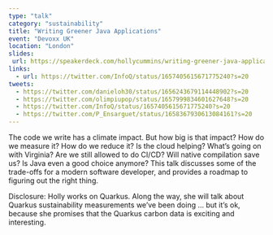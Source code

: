 ```yaml
---
type: "talk"
category: "sustainability"
title: "Writing Greener Java Applications"
event: "Devoxx UK"
location: "London"
slides:
 url: https://speakerdeck.com/hollycummins/writing-greener-java-applications-9b06e698-e2b3-4bb0-9e5f-9fc34705c19a
links:
  - url: https://twitter.com/InfoQ/status/1657405615671775240?s=20
tweets:
  - https://twitter.com/danieloh30/status/1656243679114448902?s=20
  - https://twitter.com/olimpiupop/status/1657999834601627648?s=20
  - https://twitter.com/InfoQ/status/1657405615671775240?s=20
  - https://twitter.com/P_Ensarguet/status/1658367930613084161?s=20
---
```



The code we write has a climate impact. But how big is that impact? How do we measure it? How do we reduce it? Is the cloud helping? What’s going on with Virginia? Are we still allowed to do CI/CD? Will native compilation save us? Is Java even a good choice anymore? This talk discusses some of the trade-offs for a modern software developer, and provides a roadmap to figuring out the right thing.

Disclosure: Holly works on Quarkus. Along the way, she will talk about Quarkus sustainability measurements we’ve been doing … but it’s ok, because she promises that the Quarkus carbon data is exciting and interesting.
